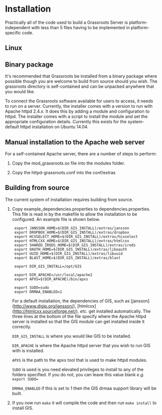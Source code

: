 ﻿# Installation

Practically all of the code used to build a Grassroots Server is platform-independent with less than 5 files having to be implemented in platform-specific code. 

## Linux

## Binary package

It's recommended that Grassroots be installed from a binary package where possible though you are welcome to build from source should you wish. The grassroots directory is self-contained and can be unpacked anywhere that you would like. 

To connect the Grassroots software available for users to access, it needs to run on a server. Currently, the installer comes with a version to run with Apache httpd 2.4.x. It does this by adding a module and configuration to httpd. The installer comes with a script to install the module and set the appropriate configuration details. Currently this exists for the system-default httpd installation on Ubuntu 14.04.

## Manual installation to the Apache web server

For a self-contained Apache server, there are a number of steps to perform:

1. Copy the mod_grassroots.so file into the modules folder. 

2. Copy the httpd-grassroots.conf into the conf/extras

 

## Building from source

The current system of installation requires building from source. 

1. Copy example_dependencies.properties to dependencies.properties. This file is read in by the makefile to allow the installation to be configured. An example file is shown below.

        export JANSSON_HOME=$(DIR_GIS_INSTALL)/extras/jansson
        export DROPBOX_HOME=$(DIR_GIS_INSTALL)/extras/dropbox
        export HCXSELECT_HOME=$(DIR_GIS_INSTALL)/extras/hcxselect
        export HTMLCXX_HOME=$(DIR_GIS_INSTALL)/extras/htmlcxx
        export SHARED_IRODS_HOME=$(DIR_GIS_INSTALL)/extras/irods
        export OAUTH_HOME=$(DIR_GIS_INSTALL)/extras/liboauth
        export UUID_HOME=$(DIR_GIS_INSTALL)/extras/libuuid
        export BLAST_HOME=$(DIR_GIS_INSTALL)/extras/blast
        
        export DIR_GIS_INSTALL=/opt/GIS
        
        export DIR_APACHE=/usr/local/apache2
        export APXS=$(DIR_APACHE)/bin/apxs
        
        export SUDO=sudo
        export DRMAA_ENABLED=1
        
    For a default installation, the dependencies of GIS, such as [jansson] (http://www.digip.org/jansson/), [htmlcxx] (http://htmlcxx.sourceforge.net/), *etc.* get installed automatically. The three lines at the bottom of the file specify where the Apache httpd server is installed so that the GIS module can get installed inside it correctly. 

    `DIR_GIS_INSTALL` is where you would like GIS to be installed.
    
    `DIR_APACHE` is where the Apache httpd server that you wish to run GIS with is installed.
    
    `APXS` is the path to the apxs tool that is used to make httpd modules.
    
    `SUDO` is used is you need elevated privileges to install to any of the folders specified. If you do not, you can leave this value blank *e.g.* `export SUDO=`
    
    `DRMAA_ENABLED` if this is set to 1 then the GIS drmaa support library will be built.

2. If you now run `make` it will compile the code and then run `make install` to install GIS.

